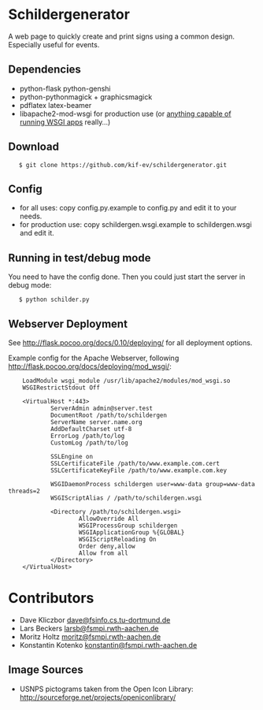 Schildergenerator
=================

A web page to quickly create and print signs using a common design.
Especially useful for events.

Dependencies
------------

  * python-flask python-genshi 
  * python-pythonmagick + graphicsmagick
  * pdflatex latex-beamer
  * libapache2-mod-wsgi for production use (or [anything capable of running WSGI apps](http://wsgi.readthedocs.org/en/latest/servers.html) really…)


Download
--------

       $ git clone https://github.com/kif-ev/schildergenerator.git


Config
------

  * for all uses: copy config.py.example to config.py and edit it to your needs.
  * for production use: copy schildergen.wsgi.example to schildergen.wsgi and edit it.


Running in test/debug mode
--------------------------

You need to have the config done. Then you could just start the server in debug mode:

       $ python schilder.py


Webserver Deployment
--------------------

See http://flask.pocoo.org/docs/0.10/deploying/ for all deployment options.

Example config for the Apache Webserver, following http://flask.pocoo.org/docs/deploying/mod_wsgi/:

        LoadModule wsgi_module /usr/lib/apache2/modules/mod_wsgi.so
        WSGIRestrictStdout Off

        <VirtualHost *:443>
                ServerAdmin admin@server.test
                DocumentRoot /path/to/schildergen
                ServerName server.name.org
                AddDefaultCharset utf-8
                ErrorLog /path/to/log
                CustomLog /path/to/log
                
                SSLEngine on
                SSLCertificateFile /path/to/www.example.com.cert
                SSLCertificateKeyFile /path/to/www.example.com.key

                WSGIDaemonProcess schildergen user=www-data group=www-data threads=2
                WSGIScriptAlias / /path/to/schildergen.wsgi

                <Directory /path/to/schildergen.wsgi>
                        AllowOverride All
                        WSGIProcessGroup schildergen
                        WSGIApplicationGroup %{GLOBAL}
                        WSGIScriptReloading On
                        Order deny,allow
                        Allow from all
                </Directory>
        </VirtualHost>

Contributors
============

  * Dave Kliczbor <dave@fsinfo.cs.tu-dortmund.de>
  * Lars Beckers <larsb@fsmpi.rwth-aachen.de>
  * Moritz Holtz <moritz@fsmpi.rwth-aachen.de>
  * Konstantin Kotenko <konstantin@fsmpi.rwth-aachen.de>

Image Sources
-------------

  * USNPS pictograms taken from the Open Icon Library: http://sourceforge.net/projects/openiconlibrary/

